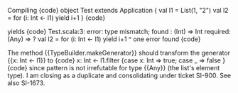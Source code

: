 Compiling
{code}
object Test extends Application {
  val l1 = List(1, "2")
  val l2 = for (i: Int <- l1) yield i+1
}
{code}

yields
{code}
Test.scala:3: error: type mismatch;
 found   : (Int) => Int
 required: (Any) => ?
  val l2 = for (i: Int <- l1) yield i+1
                ^
one error found
{code}

The method {{TypeBuilder.makeGenerator}} should transform the generator {{x: Int <- l1}} to
{code}
x: Int <- l1.filter {case x: Int => true; case _ => false }
{code}
since pattern is not irrefutable for type {{Any}} (the list's element type).
I am closing as a duplicate and consolidating under ticket SI-900.  See also SI-1673.
